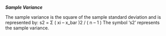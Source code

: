 ***Sample Variance***

The sample variance is the square of the sample standard deviation and is represented by:
s2 = Σ ( xi – x_bar )2 / ( n – 1 )
The symbol ‘s2’ represents the sample variance.
